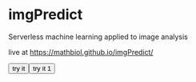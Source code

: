 # imgPredict
Serverless machine learning applied to image analysis

live at https://mathbiol.github.io/imgPredict/



<button style="float:left">try it</button>
<button style="position:relative">try it 1 </button>
<div id="color" style="width:200px;height:50px;position:relative;float:right"></div>